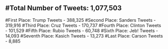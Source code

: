 #Total Number of Tweets: 1,077,503 
---
#First Place: Trump Tweets - 388,325
#Second Place: Sanders Tweets - 319,916
#Third Place: Cruz Tweets - 170,737
#Fourth Place: Clinton Tweets - 101,529
#Fifth Place: Rubio Tweets - 60,748
#Sixth Place: Jeb! Tweets - 14,093
#Seventh Place: Kasich Tweets - 13,273
#Last Place: Carson Tweets - 8,885
